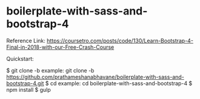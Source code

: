 # boilerplate-with-sass-and-bootstrap-4

Reference Link:
https://coursetro.com/posts/code/130/Learn-Bootstrap-4-Final-in-2018-with-our-Free-Crash-Course

Quickstart:

$ git clone -b <branch> <path> 
example: git clone -b https://github.com/prathameshanabhavane/boilerplate-with-sass-and-bootstrap-4.git
$ cd <floder-name> example: cd boilerplate-with-sass-and-bootstrap-4
$ npm install
$ gulp